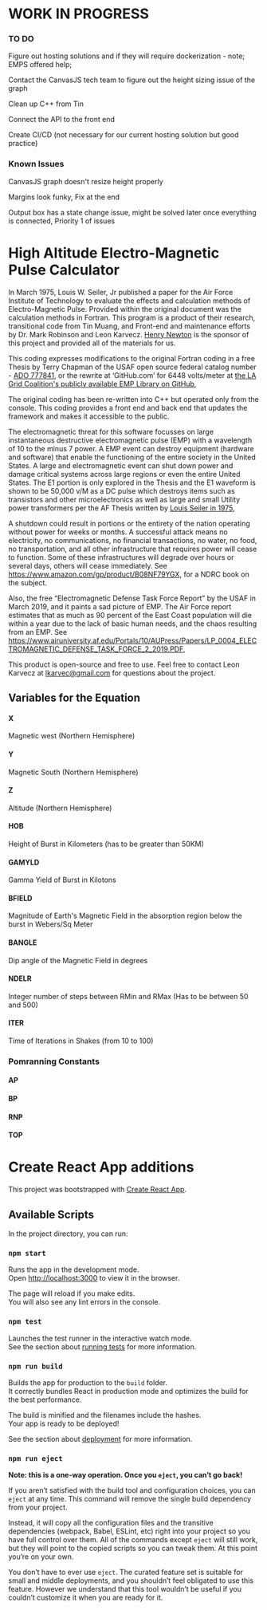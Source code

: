# WORK IN PROGRESS

### TO DO
Figure out hosting solutions and if they will require dockerization - note; EMPS offered help;

Contact the CanvasJS tech team to figure out the height sizing issue of the graph

Clean up C++ from Tin

Connect the API to the front end

Create CI/CD (not necessary for our current hosting solution but good practice)

### Known Issues
CanvasJS graph doesn't resize height properly

Margins look funky, Fix at the end

Output box has a state change issue, might be solved later once everything is connected, Priority 1 of issues

# High Altitude Electro-Magnetic Pulse Calculator
In March 1975, Louis W. Seiler, Jr published a paper for the Air Force Institute of Technology to evaluate the effects and calculation methods of Electro-Magnetic Pulse.  Provided within the original document was the calculation methods in Fortran.  This program is a product of their research, transitional code from Tin Muang, and Front-end and maintenance efforts by Dr. Mark Robinson and Leon Karvecz.  [Henry Newton](https://www.linkedin.com/in/henry-newton-3161bab/) is the sponsor of this project and provided all of the materials for us.

This coding expresses modifications to the original Fortran coding in a free Thesis by Terry Chapman of the USAF open source federal catalog number - [ADO 777841](https://apps.dtic.mil/sti/pdfs/AD0777841.pdf), or the rewrite at  ‘GitHub.com’ for  6448 volts/meter at [the LA Grid Coalition's publicly available EMP Library on GitHub](https://github.com/LAGridCoalition), 

The original coding has been re-written into C++ but operated only from the console. This coding provides a front end and back end that updates the framework and makes it accessible to the public.

The electromagnetic threat for this software focusses on large instantaneous destructive electromagnetic pulse (EMP) with a wavelength of 10 to the minus 7 power. A EMP event can destroy equipment (hardware and software) that enable the functioning of the entire society in the United States. A large and electromagnetic event can shut down power and damage critical systems across large regions or even the entire United States. The E1 portion is only explored in the Thesis and the E1 waveform is shown to be 50,000 v/M as a DC pulse which destroys items such as transistors and other microelectronics as well as large and small Utility power transformers per the AF Thesis written by [Louis Seiler in 1975](http://large.stanford.edu/courses/2019/ph241/rogers1/docs/ad-a009-208.pdf), 

A shutdown could result in portions or the entirety of the nation operating without power for weeks or months. A successful attack means no electricity, no communications, no financial transactions, no water, no food, no transportation, and all other infrastructure that requires power will cease to function. Some of these infrastructures will degrade over hours or several days, others will cease immediately. See https://www.amazon.com/gp/product/B08NF79YGX,  for a NDRC book on the subject. 

Also, the free “Electromagnetic Defense Task Force Report” by the USAF in March 2019, and it paints a sad picture of EMP. The Air Force report estimates that as much as 90 percent of the East Coast population will die within a year due to the lack of basic human needs, and the chaos resulting from an EMP. See https://www.airuniversity.af.edu/Portals/10/AUPress/Papers/LP_0004_ELECTROMAGNETIC_DEFENSE_TASK_FORCE_2_2019.PDF, 


This product is open-source and free to use.  Feel free to contact Leon Karvecz at lkarvec@gmail.com for questions about the project.

## Variables for the Equation
#### X
Magnetic west (Northern Hemisphere)
#### Y
Magnetic South (Northern Hemisphere)
#### Z
Altitude (Northern Hemisphere)
#### HOB
Height of Burst in Kilometers (has to be greater than 50KM)
#### GAMYLD
Gamma Yield of Burst in Kilotons
#### BFIELD
Magnitude of Earth's Magnetic Field in the absorption region below the burst in Webers/Sq Meter
#### BANGLE
Dip angle of the Magnetic Field in degrees
#### NDELR
Integer number of steps between RMin and RMax (Has to be between 50 and 500)
#### ITER
Time of Iterations in Shakes (from 10 to 100)
### Pomranning Constants
#### AP
#### BP
#### RNP
#### TOP

# Create React App additions

This project was bootstrapped with [Create React App](https://github.com/facebook/create-react-app).

## Available Scripts

In the project directory, you can run:

### `npm start`

Runs the app in the development mode.\
Open [http://localhost:3000](http://localhost:3000) to view it in the browser.

The page will reload if you make edits.\
You will also see any lint errors in the console.

### `npm test`

Launches the test runner in the interactive watch mode.\
See the section about [running tests](https://facebook.github.io/create-react-app/docs/running-tests) for more information.

### `npm run build`

Builds the app for production to the `build` folder.\
It correctly bundles React in production mode and optimizes the build for the best performance.

The build is minified and the filenames include the hashes.\
Your app is ready to be deployed!

See the section about [deployment](https://facebook.github.io/create-react-app/docs/deployment) for more information.

### `npm run eject`

**Note: this is a one-way operation. Once you `eject`, you can’t go back!**

If you aren’t satisfied with the build tool and configuration choices, you can `eject` at any time. This command will remove the single build dependency from your project.

Instead, it will copy all the configuration files and the transitive dependencies (webpack, Babel, ESLint, etc) right into your project so you have full control over them. All of the commands except `eject` will still work, but they will point to the copied scripts so you can tweak them. At this point you’re on your own.

You don’t have to ever use `eject`. The curated feature set is suitable for small and middle deployments, and you shouldn’t feel obligated to use this feature. However we understand that this tool wouldn’t be useful if you couldn’t customize it when you are ready for it.
